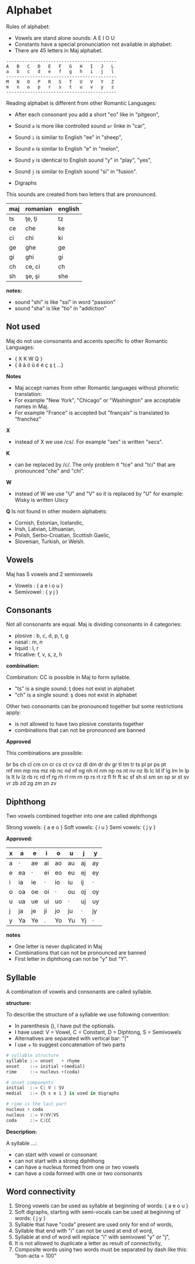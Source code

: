 # Alphabet

Rules of alphabet:

* Vowels are stand alone sounds: A E I O U
* Constants have a special pronunciation not available in alphabet:
* There are 45 letters in Maj alphabet.

```
------------------------------------------
A   B   C   D   E   F   G   H   I   J   L
a   b   c   d   e   f   g   h   i   j   l
------------------------------------------
M   N   O   P   R   S   T   U   V   Y   Z
m   n   o   p   r   s   t   u   v   y   z
------------------------------------------
```

Reading alphabet is different from other Romantic Languages:

* After each consonant you add a short "eo" like in "pitgeon",
* Sound `a`  is more like controlled sound `ar` linke in "car",
* Sound `i`  is similar to English "ee" in "sheep",
* Sound `e`  is similar to English "e"  in "melon",
* Sound `y`  is identical to English sound "y" in "play", "yes",
* Sound `j`  is similar to English sound "si" in "fusion".


* Digraphs

This sounds are created from two letters that are pronounced.

maj| romanian  | english
---|-----------|---------
ts | ţe, ţi    | tz
ce | che       | ke
ci | chi       | ki
ge | ghe       | ge
gi | ghi       | gi
ch | ce, ci    | ch 
sh | şe, şi    | she

**notes:**

* sound "shi" is like "ssi" in word "passion" 
* sound "sha" is like "tio" in "addiction"

## Not used

Maj do not use consonants and accents specific to other Romantic Languages:

* { X K W Q } 
* { ă â ö ü é è ç ş ţ ...}

**Notes**

* Maj accept names from other Romantic languages without phonetic translation:  
* For example "New York", "Chicago" or "Washington" are acceptable names in Maj.
* For example "France" is accepted but "français" is translated to "franchez"

**X** 
* instead of X we use /cs/. For example "sex" is written "secs".

**K** 
* can be replaced by /c/. The only problem it "tce" and "tci" that are pronounced "che" and "chi".

**W**
* instead of W we use  "U" and "V" so it is replaced by "U" for example: Wisky is written Uiscy

**Q** 
Is not found in other modern alphabets:

* Cornish, Estonian, Icelandic, 
* Irish, Latvian, Lithuanian, 
* Polish, Serbo-Croatian, Scottish Gaelic, 
* Slovenian, Turkish, or Welsh. 

## Vowels

Maj has 5 vowels and 2 semivowels

* Vowels    : { a e i o u } 
* Semivowel : { y j }

## Consonants

Not all consonants are equal. Maj is dividing consonants in 4 categories:

* plosive :  b, c, d, p, t, g
* nasal   :  m, n
* liquid  :  l, r
* fricative: f, v, s, z, h

**combination:** 

Combination: CC is possible in Maj to form syllable.

* "ts" is a single sound: ţ does not exist in alphabet
* "ch" is a single sound: ş does not exist in alphabet

Other two consonants can be pronounced together but some restrictions apply:

* is not allowed to have two plosive constants together
* combinations that can not be pronounced are banned

**Approved**

This combinations are possible:

br bs 
ch cl cm cn cr cs ct cv cz dl 
dm dr dv gr tl tm tr ts 
pl pr ps pt  
mf mn mp ms mz
nb nc nd nf ng nh nl nm np ns nt nv nz
lb lc ld lf lg lm ln lp ls lt lv lz
rb rc rd rf rg rh rl rm rn rp rs rt rz
fl fr ft
sc sf sh sl sm sn sp sr st sv 
vr zb zd zg zm zn zv

## Diphthong

Two vowels combined together into one are called diphthongs

Strong vowels: { a  e  o } 
Soft vowels:   { i  u }
Semi vowels:   { j  y } 


**Approved:**

x |a  |e  |i  |o  |u   | j | y |
--|---|---|---|---|----|---|---|
a | · |ae |ai |ao |au  |aj |ay |
e |ea | · |ei |eo |eu  |ej |ey |
i |ia |ie | · |io |iu  |ij | · |
o |oa |oe |oi | · |ou  |oj |oy |
u |ua |ue |ui |uo | ·  |uj |uy |
j |ja |je |ji |jo |ju  | · |jy |
y |Ya |Ye | . |Yo |Yu  |Yj | · |

**notes**

* One letter is never duplicated in Maj
* Combinations that can not be pronounced are banned
* First letter in diphthong can not be "y" but "Y".

## Syllable

A combination of vowels and consonants are called syllable. 

**structure:**	

To describe the structure of a syllable we use following convention:

* In parenthesis (), I have put the optionals. 
* I have used: V = Vowel, C = Constant, D = Diphtong, S = Semivowels
* Alternatives are separated with vertical bar: "\|"
* I use + to suggest concatenation of two parts

```python
# syllable structure
syllable ::= onset   + rhyme
onset    ::= initial +(medial)
rime     ::= nucleus +(coda)

# onset components
initial  ::= C| V | SV
medial   ::= {h s e i } is used in digraphs

# rime is the last part
nucleus + coda
nucleus  ::= V|VV|VS
coda     ::= C|CC
```

**Description:**

A syllable ...:

* can start with vowel or consonant
* can not start with a strong diphthong
* can have a nucleus formed from one or two vowels
* can have a coda formed with one or two consonants
 
## Word connectivity

1. Strong vowels can be used as syllable at beginning of words: { a e o u }
2. Soft digraphs, starting with semi-vocals can be used at beginning of words: { j y }
3. Syllable that have "coda" present are used only for end of words,
4. Syllable that end with "i" can not be used at end of word,
5. Syllable at end of word will replace "i" with semivowel "y" or "j",
6. It is not allowed to duplicate a letter as result of connectivity,
7. Composite words using two words must be separated by dash like this: "bon-acta = 100"

